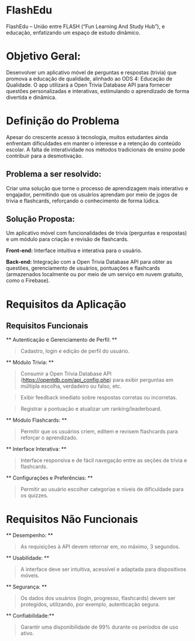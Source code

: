 # FlashEdu
FlashEdu – União entre FLASH (“Fun Learning And Study Hub”), e educação, enfatizando um espaço de estudo dinâmico.


# Objetivo Geral:
Desenvolver um aplicativo móvel de perguntas e respostas (trivia) que promova a educação de qualidade, alinhado ao ODS 4: Educação de Qualidade. O app utilizará a Open Trivia Database API para fornecer questões personalizadas e interativas, estimulando o aprendizado de forma divertida e dinâmica.


# Definição do Problema
Apesar do crescente acesso à tecnologia, muitos estudantes ainda enfrentam dificuldades em manter o interesse e a retenção do conteúdo escolar. A falta de interatividade nos métodos tradicionais de ensino pode contribuir para a desmotivação.


## Problema a ser resolvido:
Criar uma solução que torne o processo de aprendizagem mais interativo e engajador, permitindo que os usuários aprendam por meio de jogos de trivia e flashcards, reforçando o conhecimento de forma lúdica.

## Solução Proposta:
Um aplicativo móvel com funcionalidades de trivia (perguntas e respostas) e um módulo para criação e revisão de flashcards.

**Front-end:** Interface intuitiva e interativa para o usuário.

**Back-end:** Integração com a Open Trivia Database API para obter as questões, gerenciamento de usuários, pontuações e flashcards (armazenados localmente ou por meio de um serviço em nuvem gratuito, como o Firebase).

# Requisitos da Aplicação
## Requisitos Funcionais

** Autenticação e Gerenciamento de Perfil: **

> Cadastro, login e edição de perfil do usuário.

** Módulo Trivia: **
> Consumir a Open Trivia Database API (https://opentdb.com/api_config.php) para exibir perguntas em múltipla escolha, verdadeiro ou falso, etc.

> Exibir feedback imediato sobre respostas corretas ou incorretas.

> Registrar a pontuação e atualizar um ranking/leaderboard.

** Módulo Flashcards: **

> Permitir que os usuários criem, editem e revisem flashcards para reforçar o aprendizado.

** Interface Interativa: **

> Interface responsiva e de fácil navegação entre as seções de trivia e flashcards.

** Configurações e Preferências: **

> Permitir ao usuário escolher categorias e níveis de dificuldade para os quizzes.

# Requisitos Não Funcionais
** Desempenho: **

> As requisições à API devem retornar em, no máximo, 3 segundos.

** Usabilidade: **

> A interface deve ser intuitiva, acessível e adaptada para dispositivos móveis.

** Segurança: **

> Os dados dos usuários (login, progresso, flashcards) devem ser protegidos, utilizando, por exemplo, autenticação segura.

** Confiabilidade:**

> Garantir uma disponibilidade de 99% durante os períodos de uso ativo.
